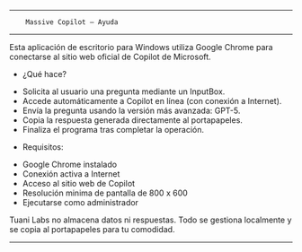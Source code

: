 ---------------------------------------------------
        Massive Copilot — Ayuda
---------------------------------------------------

Esta aplicación de escritorio para Windows utiliza Google Chrome
para conectarse al sitio web oficial de Copilot de Microsoft.

* ¿Qué hace?
- Solicita al usuario una pregunta mediante un InputBox.
- Accede automáticamente a Copilot en línea (con conexión a Internet).
- Envía la pregunta usando la versión más avanzada: GPT-5.
- Copia la respuesta generada directamente al portapapeles.
- Finaliza el programa tras completar la operación.

* Requisitos:
- Google Chrome instalado
- Conexión activa a Internet
- Acceso al sitio web de Copilot
- Resolución minima de pantalla de 800 x 600
- Ejecutarse como administrador

Tuani Labs no almacena datos ni respuestas. Todo se gestiona
localmente y se copia al portapapeles para tu comodidad.

---------------------------------------------------
